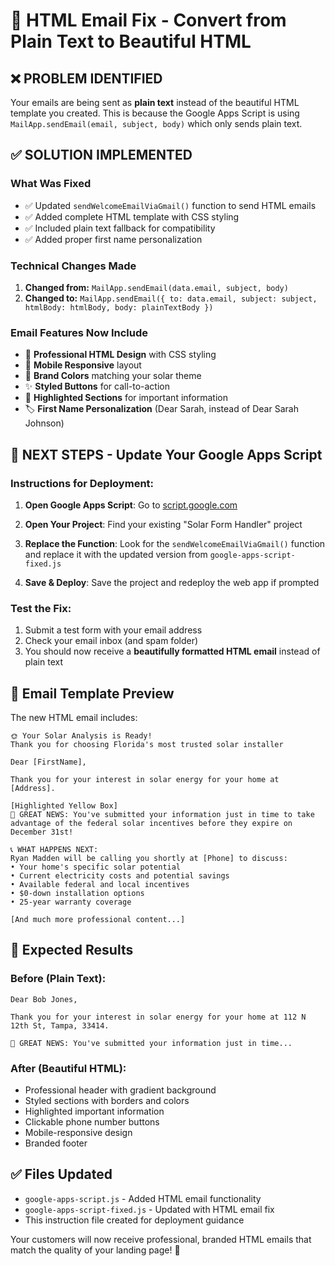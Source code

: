 # 🎨 HTML Email Fix - Convert from Plain Text to Beautiful HTML

## ❌ PROBLEM IDENTIFIED
Your emails are being sent as **plain text** instead of the beautiful HTML template you created. This is because the Google Apps Script is using `MailApp.sendEmail(email, subject, body)` which only sends plain text.

## ✅ SOLUTION IMPLEMENTED

### What Was Fixed
- ✅ Updated `sendWelcomeEmailViaGmail()` function to send HTML emails
- ✅ Added complete HTML template with CSS styling
- ✅ Included plain text fallback for compatibility
- ✅ Added proper first name personalization

### Technical Changes Made
1. **Changed from:** `MailApp.sendEmail(data.email, subject, body)`
2. **Changed to:** `MailApp.sendEmail({ to: data.email, subject: subject, htmlBody: htmlBody, body: plainTextBody })`

### Email Features Now Include
- 🎨 **Professional HTML Design** with CSS styling
- 📱 **Mobile Responsive** layout
- 🎯 **Brand Colors** matching your solar theme
- ✨ **Styled Buttons** for call-to-action
- 📝 **Highlighted Sections** for important information
- 🏷️ **First Name Personalization** (Dear Sarah, instead of Dear Sarah Johnson)

## 🚀 NEXT STEPS - Update Your Google Apps Script

### Instructions for Deployment:

1. **Open Google Apps Script**: Go to [script.google.com](https://script.google.com)

2. **Open Your Project**: Find your existing "Solar Form Handler" project

3. **Replace the Function**: Look for the `sendWelcomeEmailViaGmail()` function and replace it with the updated version from `google-apps-script-fixed.js`

4. **Save & Deploy**: Save the project and redeploy the web app if prompted

### Test the Fix:
1. Submit a test form with your email address
2. Check your email inbox (and spam folder)
3. You should now receive a **beautifully formatted HTML email** instead of plain text

## 📧 Email Template Preview

The new HTML email includes:
```
🌞 Your Solar Analysis is Ready!
Thank you for choosing Florida's most trusted solar installer

Dear [FirstName],

Thank you for your interest in solar energy for your home at [Address].

[Highlighted Yellow Box]
🌟 GREAT NEWS: You've submitted your information just in time to take 
advantage of the federal solar incentives before they expire on December 31st!

📞 WHAT HAPPENS NEXT:
Ryan Madden will be calling you shortly at [Phone] to discuss:
• Your home's specific solar potential
• Current electricity costs and potential savings
• Available federal and local incentives
• $0-down installation options
• 25-year warranty coverage

[And much more professional content...]
```

## 🎯 Expected Results

### Before (Plain Text):
```
Dear Bob Jones,

Thank you for your interest in solar energy for your home at 112 N 12th St, Tampa, 33414.

🌟 GREAT NEWS: You've submitted your information just in time...
```

### After (Beautiful HTML):
- Professional header with gradient background
- Styled sections with borders and colors  
- Highlighted important information
- Clickable phone number buttons
- Mobile-responsive design
- Branded footer

## ✅ Files Updated
- `google-apps-script.js` - Added HTML email functionality
- `google-apps-script-fixed.js` - Updated with HTML email fix
- This instruction file created for deployment guidance

Your customers will now receive professional, branded HTML emails that match the quality of your landing page! 🎉
